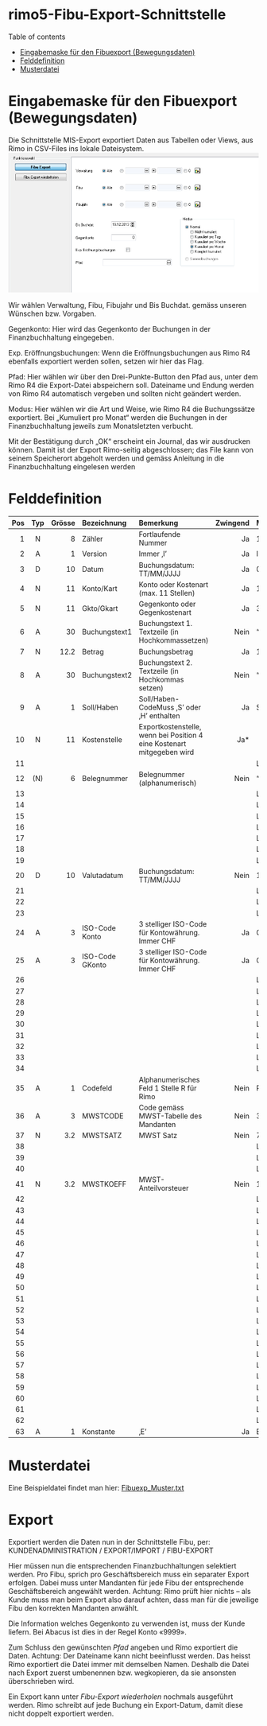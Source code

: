 # rimo5-Fibu-Export-Schnittstelle

<!--ts-->
Table of contents
   * [Eingabemaske für den Fibuexport (Bewegungsdaten)](#Eingabemaske-für-den-Fibuexport-Bewegungsdaten)
   * [Felddefinition](#Felddefinition)
   * [Musterdatei](#Musterdatei)

# Eingabemaske für den Fibuexport (Bewegungsdaten)
Die Schnittstelle MIS-Export exportiert Daten aus Tabellen oder Views, aus Rimo in CSV-Files ins lokale Dateisystem.
![DataRelationship](/_grafiken/Funktionsaufruf.png)

Wir wählen Verwaltung, Fibu, Fibujahr und Bis Buchdat. gemäss unseren Wünschen bzw. Vorgaben.

Gegenkonto: Hier wird das Gegenkonto der Buchungen in der Finanzbuchhaltung eingegeben.

Exp. Eröffnungsbuchungen: Wenn die Eröffnungsbuchungen aus Rimo R4 ebenfalls exportiert werden sollen, setzen wir hier das Flag.

Pfad: Hier wählen wir über den Drei-Punkte-Button den Pfad aus, unter dem Rimo R4 die Export-Datei abspeichern soll. Dateiname und Endung werden von Rimo R4 automatisch vergeben und sollten nicht geändert werden.

Modus: Hier wählen wir die Art und Weise, wie Rimo R4 die Buchungssätze exportiert. Bei „Kumuliert pro Monat“ werden die Buchungen in der Finanzbuchhaltung jeweils zum Monatsletzten verbucht.

Mit der Bestätigung durch „OK“ erscheint ein Journal, das wir ausdrucken können. Damit ist der Export Rimo-seitig abgeschlossen; das File kann von seinem Speicherort abgeholt werden und gemäss Anleitung in die Finanzbuchhaltung eingelesen werden

# Felddefinition
| Pos | Typ | Grösse | Bezeichnung | Bemerkung | Zwingend | Mustereintrag |
|---: |:---:| ------:| :---------- | :-------- | -------: | :------------ |
| 1 | N | 8 | Zähler | Fortlaufende Nummer | Ja | 1 |
| 2 | A | 1 | Version | Immer ‚I’  | Ja | I |
| 3 | D | 10 | Datum | Buchungsdatum: TT/MM/JJJJ | Ja | 01.01.2003 |
| 4 | N | 11 | Konto/Kart | Konto oder Kostenart (max. 11 Stellen) | Ja | 1100 |
| 5 | N | 11 | Gkto/Gkart | Gegenkonto oder Gegenkostenart | Ja | 3000 |
| 6 | A | 30 | Buchungstext1 | Buchungstext 1. Textzeile (in Hochkommassetzen) | Nein | “ Buchtext 1“ |
| 7 | N | 12.2 | Betrag | Buchungsbetrag | Ja | 10000 |
| 8 | A | 30 | Buchungstext2 | Buchungstext 2. Textzeile (in Hochkommas setzen) | Nein | “ Buchtext 2“ |
| 9 | A | 1 | Soll/Haben | Soll/Haben-CodeMuss ‚S’ oder ‚H’ enthalten | Ja | S |
| 10 | N | 11 | Kostenstelle | Exportkostenstelle, wenn bei Position 4 eine Kostenart mitgegeben wird | Ja* |   |
| 11 |  |  |  |  |  | Leer |
| 12 | (N) | 6 | Belegnummer | Belegnummer (alphanumerisch) | Nein | “111111“ |
| 13 |  |  |  |  |  | Leer |
| 14 |  |  |  |  |  | Leer |
| 15 |  |  |  |  |  | Leer |
| 16 |  |  |  |  |  | Leer |
| 17 |  |  |  |  |  | Leer |
| 18 |  |  |  |  |  | Leer |
| 19 |  |  |  |  |  | Leer |
| 20 | D | 10 | Valutadatum | Buchungsdatum: TT/MM/JJJJ | Nein | 11.02.2002 |
| 21 |  |  |  |  |  | Leer |
| 22 |  |  |  |  |  | Leer |
| 23 |  |  |  |  |  | Leer |
| 24 | A | 3 | ISO-Code Konto | 3 stelliger ISO-Code für Kontowährung. Immer CHF | Ja | CHF |
| 25 | A | 3 | ISO-Code GKonto | 3 stelliger ISO-Code für Kontowährung. Immer CHF | Ja | CHF |
| 26 |  |  |  |  |  | Leer |
| 27 |  |  |  |  |  | Leer |
| 28 |  |  |  |  |  | Leer |
| 29 |  |  |  |  |  | Leer |
| 30 |  |  |  |  |  | Leer |
| 31 |  |  |  |  |  | Leer |
| 32 |  |  |  |  |  | Leer |
| 33 |  |  |  |  |  | Leer |
| 34 |  |  |  |  |  | Leer |
| 35 | A | 1 | Codefeld | Alphanumerisches Feld 1 Stelle R für Rimo | Nein | R  |
| 36 | A | 3 | MWSTCODE | Code gemäss MWST-Tabelle des Mandanten | Nein | 311 |
| 37 | N | 3.2 | MWSTSATZ | MWST Satz | Nein | 7.6 |
| 38 |  |  |  |  |  | Leer |
| 39 |  |  |  |  |  | Leer |
| 40 |  |  |  |  |  | Leer |
| 41 | N | 3.2 | MWSTKOEFF | MWST-Anteilvorsteuer | Nein | 100 |
| 42 |  |  |  |  |  | Leer |
| 43 |  |  |  |  |  | Leer |
| 44 |  |  |  |  |  | Leer |
| 45 |  |  |  |  |  | Leer |
| 46 |  |  |  |  |  | Leer |
| 47 |  |  |  |  |  | Leer |
| 48 |  |  |  |  |  | Leer |
| 49 |  |  |  |  |  | Leer |
| 50 |  |  |  |  |  | Leer |
| 51 |  |  |  |  |  | Leer |
| 52 |  |  |  |  |  | Leer |
| 53 |  |  |  |  |  | Leer |
| 54 |  |  |  |  |  | Leer |
| 55 |  |  |  |  |  | Leer |
| 56 |  |  |  |  |  | Leer |
| 57 |  |  |  |  |  | Leer |
| 58 |  |  |  |  |  | Leer |
| 59 |  |  |  |  |  | Leer |
| 60 |  |  |  |  |  | Leer |
| 61 |  |  |  |  |  | Leer |
| 62 |  |  |  |  |  | Leer |
| 63 | A | 1 | Konstante | ‚E’ | Ja | E |

# Musterdatei
Eine Beispieldatei findet man hier: [Fibuexp_Muster.txt](Fibuexp_Muster.txt)

# Export
Exportiert werden die Daten nun in der Schnittstelle Fibu, per: KUNDENADMINISTRATION / EXPORT/IMPORT / FIBU-EXPORT

Hier müssen nun die entsprechenden Finanzbuchhaltungen selektiert werden. Pro Fibu, sprich pro Geschäftsbereich muss ein separater Export erfolgen. Dabei muss unter Mandanten für jede Fibu der entsprechende Geschäftsbereich angewählt werden. Achtung: Rimo prüft hier nichts – als Kunde muss man beim Export also darauf achten, dass man für die jeweilige Fibu den korrekten Mandanten anwählt.

Die Information welches Gegenkonto zu verwenden ist, muss der Kunde liefern. Bei Abacus ist dies in der Regel Konto «9999».

Zum Schluss den gewünschten _Pfad_ angeben und Rimo exportiert die Daten. Achtung: Der Dateiname kann nicht beeinflusst werden. Das heisst Rimo exportiert die Datei immer mit demselben Namen. Deshalb die Datei nach Export zuerst umbenennen bzw. wegkopieren, da sie ansonsten überschrieben wird.

Ein Export kann unter _Fibu-Export wiederholen_ nochmals ausgeführt werden.
Rimo schreibt auf jede Buchung ein Export-Datum, damit diese nicht doppelt exportiert werden.
